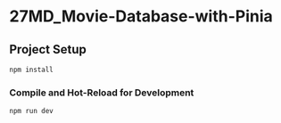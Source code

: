 # 27MD_Movie-Database-with-Pinia

## Project Setup

```sh
npm install
```

### Compile and Hot-Reload for Development

```sh
npm run dev
```
